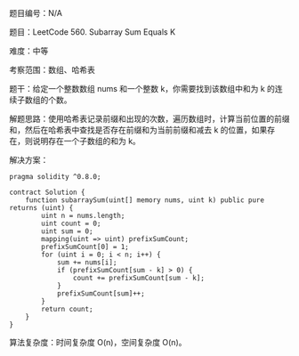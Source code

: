题目编号：N/A

题目：LeetCode 560. Subarray Sum Equals K

难度：中等

考察范围：数组、哈希表

题干：给定一个整数数组 nums 和一个整数 k，你需要找到该数组中和为 k 的连续子数组的个数。

解题思路：使用哈希表记录前缀和出现的次数，遍历数组时，计算当前位置的前缀和，然后在哈希表中查找是否存在前缀和为当前前缀和减去 k 的位置，如果存在，则说明存在一个子数组的和为 k。

解决方案：

```
pragma solidity ^0.8.0;

contract Solution {
    function subarraySum(uint[] memory nums, uint k) public pure returns (uint) {
        uint n = nums.length;
        uint count = 0;
        uint sum = 0;
        mapping(uint => uint) prefixSumCount;
        prefixSumCount[0] = 1;
        for (uint i = 0; i < n; i++) {
            sum += nums[i];
            if (prefixSumCount[sum - k] > 0) {
                count += prefixSumCount[sum - k];
            }
            prefixSumCount[sum]++;
        }
        return count;
    }
}
```

算法复杂度：时间复杂度 O(n)，空间复杂度 O(n)。